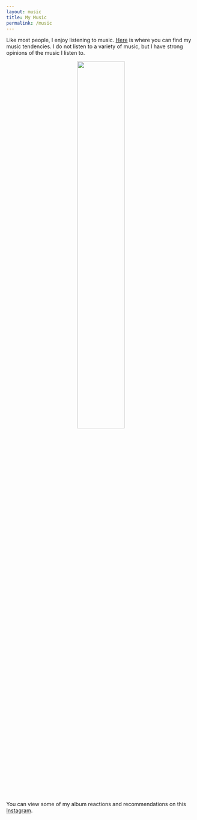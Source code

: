 ```yaml
---
layout: music
title: My Music
permalink: /music
---
```


Like most people, I enjoy listening to music. [Here](https://www.last.fm/user/aidenva) is where you can find my music tendencies. I do not listen to a variety of music, but I have strong opinions of the music I listen to.

<div style="text-align: center;">
<a class="last-fm-box" href="https://www.last.fm/user/aidenva"><img src="https://lastfm-recently-played.vercel.app/api?user=aidenva" height="50%" width="auto"/></a>
</div>

You can view some of my album reactions and recommendations on this [Instagram](https://www.instagram.com/le.clarion.call).